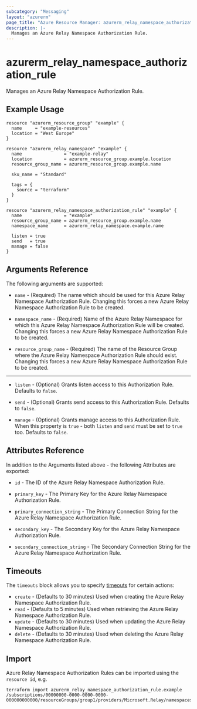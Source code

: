 ```yaml
---
subcategory: "Messaging"
layout: "azurerm"
page_title: "Azure Resource Manager: azurerm_relay_namespace_authorization_rule"
description: |-
  Manages an Azure Relay Namespace Authorization Rule.
---
```


# azurerm_relay_namespace_authorization_rule

Manages an Azure Relay Namespace Authorization Rule.

## Example Usage

```hcl
resource "azurerm_resource_group" "example" {
  name     = "example-resources"
  location = "West Europe"
}

resource "azurerm_relay_namespace" "example" {
  name                = "example-relay"
  location            = azurerm_resource_group.example.location
  resource_group_name = azurerm_resource_group.example.name

  sku_name = "Standard"

  tags = {
    source = "terraform"
  }
}

resource "azurerm_relay_namespace_authorization_rule" "example" {
  name                = "example"
  resource_group_name = azurerm_resource_group.example.name
  namespace_name      = azurerm_relay_namespace.example.name

  listen = true
  send   = true
  manage = false
}
```

## Arguments Reference

The following arguments are supported:

* `name` - (Required) The name which should be used for this Azure Relay Namespace Authorization Rule. Changing this forces a new Azure Relay Namespace Authorization Rule to be created.

* `namespace_name` - (Required) Name of the Azure Relay Namespace for which this Azure Relay Namespace Authorization Rule will be created. Changing this forces a new Azure Relay Namespace Authorization Rule to be created.

* `resource_group_name` - (Required) The name of the Resource Group where the Azure Relay Namespace Authorization Rule should exist. Changing this forces a new Azure Relay Namespace Authorization Rule to be created.

---

* `listen` - (Optional) Grants listen access to this Authorization Rule. Defaults to `false`.

* `send` - (Optional) Grants send access to this Authorization Rule. Defaults to `false`.

* `manage` - (Optional) Grants manage access to this Authorization Rule. When this property is `true` - both `listen` and `send` must be set to `true` too. Defaults to `false`.

## Attributes Reference

In addition to the Arguments listed above - the following Attributes are exported:

* `id` - The ID of the Azure Relay Namespace Authorization Rule.

* `primary_key` - The Primary Key for the Azure Relay Namespace Authorization Rule.

* `primary_connection_string` - The Primary Connection String for the Azure Relay Namespace Authorization Rule.

* `secondary_key` - The Secondary Key for the Azure Relay Namespace Authorization Rule.

* `secondary_connection_string` - The Secondary Connection String for the Azure Relay Namespace Authorization Rule.

## Timeouts

The `timeouts` block allows you to specify [timeouts](https://www.terraform.io/language/resources/syntax#operation-timeouts) for certain actions:

* `create` - (Defaults to 30 minutes) Used when creating the Azure Relay Namespace Authorization Rule.
* `read` - (Defaults to 5 minutes) Used when retrieving the Azure Relay Namespace Authorization Rule.
* `update` - (Defaults to 30 minutes) Used when updating the Azure Relay Namespace Authorization Rule.
* `delete` - (Defaults to 30 minutes) Used when deleting the Azure Relay Namespace Authorization Rule.

## Import

Azure Relay Namespace Authorization Rules can be imported using the `resource id`, e.g.

```shell
terraform import azurerm_relay_namespace_authorization_rule.example /subscriptions/00000000-0000-0000-0000-000000000000/resourceGroups/group1/providers/Microsoft.Relay/namespaces/namespace1/authorizationRules/rule1
```
